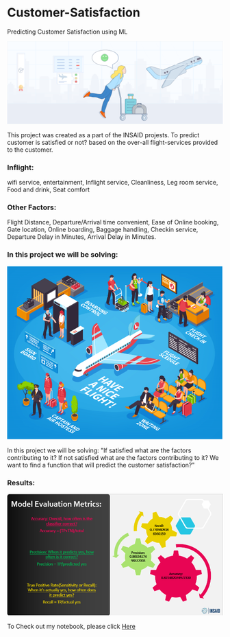 # Customer-Satisfaction
Predicting Customer Satisfaction using ML

![enter image description here](https://raw.githubusercontent.com/Vishweshwar-satpute/Customer-Satisfaction/main/1.png)

This project was created as a part of the INSAID projests.
To predict customer is satisfied or not? based on the over-all flight-services provided to the customer.
### Inflight:
   wifi service, entertainment, Inflight service, 
   Cleanliness, Leg room service, Food and drink, Seat comfort
### Other Factors:
   Flight Distance, Departure/Arrival time convenient, Ease of Online booking,
   Gate location, Online boarding, Baggage handling, Checkin service,
   Departure Delay in Minutes, Arrival Delay in Minutes.
   
   
   
### In this project we will be solving:

![enter image description here](https://github.com/Vishweshwar-satpute/Customer-Satisfaction/blob/main/2.png)

In this project we will be solving:
  "If satisfied what are the factors contributing to it?
    If not satisfied what are the factors contributing to it?
    We want to find a function that will predict the customer satisfaction?"
    
    
    
### Results:

![enter image description here](https://github.com/Vishweshwar-satpute/Customer-Satisfaction/blob/main/3.png)

To Check out my notebook, please click [Here](https://github.com/Vishweshwar-satpute/Customer-Satisfaction/blob/main/customer_satisfaction%20(2)%20(1).ipynb)
